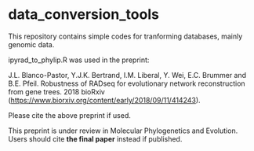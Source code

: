 # data_conversion_tools
This repository contains simple codes for tranforming databases, mainly genomic data.

ipyrad_to_phylip.R was used in the preprint:

J.L. Blanco-Pastor, Y.J.K. Bertrand, I.M. Liberal, Y. Wei, E.C. Brummer and B.E. Pfeil. Robustness of RADseq for evolutionary network reconstruction from gene trees. 2018 bioRxiv (https://www.biorxiv.org/content/early/2018/09/11/414243). 

Please cite the above preprint if used.

This preprint is under review in Molecular Phylogenetics and Evolution. Users should cite **the final paper** instead if published. 
